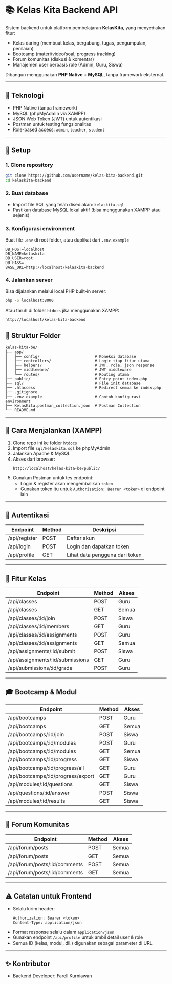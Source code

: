 # 📚 Kelas Kita Backend API

Sistem backend untuk platform pembelajaran **KelasKita**, yang menyediakan fitur:
- Kelas daring (membuat kelas, bergabung, tugas, pengumpulan, penilaian)
- Bootcamp (materi/video/soal, progress tracking)
- Forum komunitas (diskusi & komentar)
- Manajemen user berbasis role (Admin, Guru, Siswa)

Dibangun menggunakan **PHP Native + MySQL**, tanpa framework eksternal.

---

## 🔧 Teknologi
- PHP Native (tanpa framework)
- MySQL (phpMyAdmin via XAMPP)
- JSON Web Token (JWT) untuk autentikasi
- Postman untuk testing fungsionalitas
- Role-based access: `admin`, `teacher`, `student`

---

## 🚀 Setup

### 1. Clone repository
```bash
git clone https://github.com/username/kelas-kita-backend.git
cd kelaskita-backend
```

### 2. Buat database
- Import file SQL yang telah disediakan: `kelaskita.sql`
- Pastikan database MySQL lokal aktif (bisa menggunakan XAMPP atau sejenis)

### 3. Konfigurasi environment

Buat file `.env` di root folder, atau duplikat dari `.env.example`

```env
DB_HOST=localhost
DB_NAME=kelaskita
DB_USER=root
DB_PASS=
BASE_URL=http://localhost/kelaskita-backend
```

### 4. Jalankan server

Bisa dijalankan melalui local PHP built-in server:

```bash
php -S localhost:8000
```

Atau taruh di folder `htdocs` jika menggunakan XAMPP:

```bash
http://localhost/kelas-kita-backend
```

## 📁 Struktur Folder

```
kelas-kita-be/
├── app/
│   ├── config/                        # Koneksi database
│   ├── controllers/                   # Logic tiap fitur utama
│   ├── helpers/                       # JWT, role, json response
│   ├── middleware/                    # JWT middleware
│   └── routes/                        # Routing utama
├── public/                            # Entry point index.php
├── sql/                               # File init database
├── .htaccess                          # Redirect semua ke index.php
├── .gitignore
├── .env.example                       # Contoh konfigurasi environment
├── KelasKita.postman_collection.json  # Postman Collection
└── README.md
```

---

## 🚀 Cara Menjalankan (XAMPP)

1. Clone repo ini ke folder `htdocs`
2. Import file `sql/kelaskita.sql` ke phpMyAdmin
3. Jalankan Apache & MySQL
4. Akses dari browser:
   ```
   http://localhost/kelas-kita-be/public/
   ```
5. Gunakan Postman untuk tes endpoint:
   - Login & register akan mengembalikan `token`
   - Gunakan token itu untuk `Authorization: Bearer <token>` di endpoint lain

---

## 🔐 Autentikasi

| Endpoint      | Method | Deskripsi                |
|---------------|--------|--------------------------|
| /api/register | POST   | Daftar akun              |
| /api/login    | POST   | Login dan dapatkan token |
| /api/profile  | GET    | Lihat data pengguna dari token |

---

## 🏫 Fitur Kelas

| Endpoint                          | Method | Akses     |
|----------------------------------|--------|-----------|
| /api/classes                     | POST   | Guru      |
| /api/classes                     | GET    | Semua     |
| /api/classes/:id/join            | POST   | Siswa     |
| /api/classes/:id/members         | GET    | Guru      |
| /api/classes/:id/assignments     | POST   | Guru      |
| /api/classes/:id/assignments     | GET    | Semua     |
| /api/assignments/:id/submit      | POST   | Siswa     |
| /api/assignments/:id/submissions | GET    | Guru      |
| /api/submissions/:id/grade       | POST   | Guru      |

---

## 🎓 Bootcamp & Modul

| Endpoint                                         | Method | Akses     |
|--------------------------------------------------|--------|-----------|
| /api/bootcamps                                   | POST   | Guru      |
| /api/bootcamps                                   | GET    | Semua     |
| /api/bootcamps/:id/join                          | POST   | Siswa     |
| /api/bootcamps/:id/modules                       | POST   | Guru      |
| /api/bootcamps/:id/modules                       | GET    | Semua     |
| /api/bootcamps/:id/progress                      | GET    | Siswa     |
| /api/bootcamps/:id/progress/all                  | GET    | Guru      |
| /api/bootcamps/:id/progress/export               | GET    | Guru      |
| /api/modules/:id/questions                       | GET    | Siswa     |
| /api/questions/:id/answer                        | POST   | Siswa     |
| /api/modules/:id/results                         | GET    | Siswa     |

---

## 💬 Forum Komunitas

| Endpoint                           | Method | Akses     |
|------------------------------------|--------|-----------|
| /api/forum/posts                   | POST   | Semua     |
| /api/forum/posts                   | GET    | Semua     |
| /api/forum/posts/:id/comments      | POST   | Semua     |
| /api/forum/posts/:id/comments      | GET    | Semua     |

---

## ⚠️ Catatan untuk Frontend

- Selalu kirim header:
  ```
  Authorization: Bearer <token>
  Content-Type: application/json
  ```
- Format response selalu dalam `application/json`
- Gunakan endpoint `/api/profile` untuk ambil detail user & role
- Semua ID (kelas, modul, dll.) digunakan sebagai parameter di URL

---

## ✨ Kontributor
- Backend Developer: Farell Kurniawan
